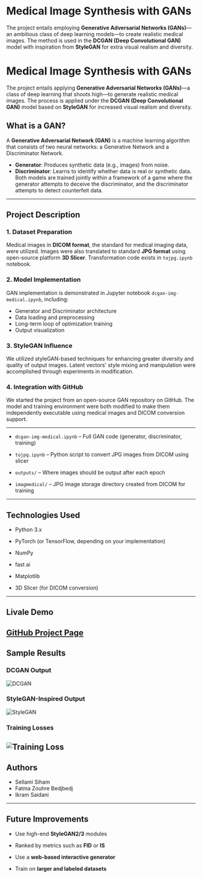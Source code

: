 
# Medical Image Synthesis with GANs

The project entails employing **Generative Adversarial Networks (GANs)**—an ambitious class of deep learning models—to create realistic medical images. The method is used in the **DCGAN (Deep Convolutional GAN)** model with inspiration from **StyleGAN** for extra visual realism and diversity.
# Medical Image Synthesis with GANs

The project entails applying **Generative Adversarial Networks (GANs)**—a class of deep learning that shoots high—to generate realistic medical images. The process is applied under the **DCGAN (Deep Convolutional GAN)** model based on **StyleGAN** for increased visual realism and diversity.

## What is a GAN?

A **Generative Adversarial Network (GAN)** is a machine learning algorithm that consists of two neural networks: a Generative Network and a Discriminator Network.

- **Generator**: Produces synthetic data (e.g., images) from noise.
- **Discriminator**: Learns to identify whether data is real or synthetic data.
Both models are trained jointly within a framework of a game where the generator attempts to deceive the discriminator, and the discriminator attempts to detect counterfeit data.

---
## Project Description
### 1. Dataset Preparation

Medical images in **DICOM format**, the standard for medical imaging data, were utilized. Images were also translated to standard **JPG format** using open-source platform **3D Slicer**. Transformation code exists in `tojpg.ipynb` notebook.
### 2. Model Implementation

GAN implementation is demonstrated in Jupyter notebook `dcgan-img-medical.ipynb`, including:
- Generator and Discriminator architecture
- Data loading and preprocessing
- Long-term loop of optimization training
- Output visualization
### 3. StyleGAN Influence

We utilized styleGAN-based techniques for enhancing greater diversity and quality of output images. Latent vectors' style mixing and manipulation were accomplished through experiments in modification.
### 4. Integration with GitHub

We started the project from an open-source GAN repository on GitHub. The model and training environment were both modified to make them independently executable using medical images and DICOM conversion support.

---

- `dcgan-img-medical.ipynb` – Full GAN code (generator, discriminator, training)

- `tojpg.ipynb` – Python script to convert JPG images from DICOM using slicer
- `outputs/` – Where images should be output after each epoch
- `imagmedical/` – JPG image storage directory created from DICOM for training
---
## Technologies Used

- Python 3.x

- PyTorch (or TensorFlow, depending on your implementation)
- NumPy
- fast ai
- Matplotlib
- 3D Slicer (for DICOM conversion)
---
##  Livale Demo

 **[GitHub Project Page](https://github.com/Siamsell/medical-image-gan)**
---
## Sample Results

### DCGAN Output

![DCGAN](https://od.lk/s/ODZfNjkzODM2OTRf/dcgansimple.jpg)
### StyleGAN-Inspired Output

![StyleGAN](https://od.lk/s/ODZfNjkzODM2OTZf/stylegan.jpg)
### Training Losses

![Training Loss](https://od.lk/s/ODZfNjkzODM3NjFf/loss.jpg)
---
## Authors

- Sellami Siham
- Fatma Zouhre Bedjbedj
- Ikram Saidani
---
## Future Improvements

- Use high-end **StyleGAN2/3** modules

- Ranked by metrics such as **FID** or **IS**
- Use a **web-based interactive generator**
- Train on **larger and labeled datasets**
